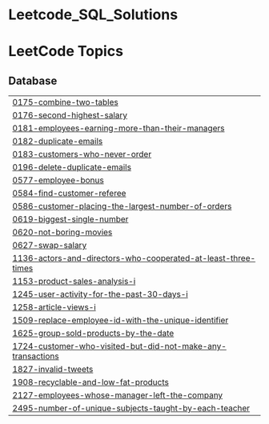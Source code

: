 # Leetcode_SQL_Solutions
<!---LeetCode Topics Start-->
# LeetCode Topics
## Database
|  |
| ------- |
| [0175-combine-two-tables](https://github.com/dm9612/Leetcode_SQL_Solutions/tree/master/0175-combine-two-tables) |
| [0176-second-highest-salary](https://github.com/dm9612/Leetcode_SQL_Solutions/tree/master/0176-second-highest-salary) |
| [0181-employees-earning-more-than-their-managers](https://github.com/dm9612/Leetcode_SQL_Solutions/tree/master/0181-employees-earning-more-than-their-managers) |
| [0182-duplicate-emails](https://github.com/dm9612/Leetcode_SQL_Solutions/tree/master/0182-duplicate-emails) |
| [0183-customers-who-never-order](https://github.com/dm9612/Leetcode_SQL_Solutions/tree/master/0183-customers-who-never-order) |
| [0196-delete-duplicate-emails](https://github.com/dm9612/Leetcode_SQL_Solutions/tree/master/0196-delete-duplicate-emails) |
| [0577-employee-bonus](https://github.com/dm9612/Leetcode_SQL_Solutions/tree/master/0577-employee-bonus) |
| [0584-find-customer-referee](https://github.com/dm9612/Leetcode_SQL_Solutions/tree/master/0584-find-customer-referee) |
| [0586-customer-placing-the-largest-number-of-orders](https://github.com/dm9612/Leetcode_SQL_Solutions/tree/master/0586-customer-placing-the-largest-number-of-orders) |
| [0619-biggest-single-number](https://github.com/dm9612/Leetcode_SQL_Solutions/tree/master/0619-biggest-single-number) |
| [0620-not-boring-movies](https://github.com/dm9612/Leetcode_SQL_Solutions/tree/master/0620-not-boring-movies) |
| [0627-swap-salary](https://github.com/dm9612/Leetcode_SQL_Solutions/tree/master/0627-swap-salary) |
| [1136-actors-and-directors-who-cooperated-at-least-three-times](https://github.com/dm9612/Leetcode_SQL_Solutions/tree/master/1136-actors-and-directors-who-cooperated-at-least-three-times) |
| [1153-product-sales-analysis-i](https://github.com/dm9612/Leetcode_SQL_Solutions/tree/master/1153-product-sales-analysis-i) |
| [1245-user-activity-for-the-past-30-days-i](https://github.com/dm9612/Leetcode_SQL_Solutions/tree/master/1245-user-activity-for-the-past-30-days-i) |
| [1258-article-views-i](https://github.com/dm9612/Leetcode_SQL_Solutions/tree/master/1258-article-views-i) |
| [1509-replace-employee-id-with-the-unique-identifier](https://github.com/dm9612/Leetcode_SQL_Solutions/tree/master/1509-replace-employee-id-with-the-unique-identifier) |
| [1625-group-sold-products-by-the-date](https://github.com/dm9612/Leetcode_SQL_Solutions/tree/master/1625-group-sold-products-by-the-date) |
| [1724-customer-who-visited-but-did-not-make-any-transactions](https://github.com/dm9612/Leetcode_SQL_Solutions/tree/master/1724-customer-who-visited-but-did-not-make-any-transactions) |
| [1827-invalid-tweets](https://github.com/dm9612/Leetcode_SQL_Solutions/tree/master/1827-invalid-tweets) |
| [1908-recyclable-and-low-fat-products](https://github.com/dm9612/Leetcode_SQL_Solutions/tree/master/1908-recyclable-and-low-fat-products) |
| [2127-employees-whose-manager-left-the-company](https://github.com/dm9612/Leetcode_SQL_Solutions/tree/master/2127-employees-whose-manager-left-the-company) |
| [2495-number-of-unique-subjects-taught-by-each-teacher](https://github.com/dm9612/Leetcode_SQL_Solutions/tree/master/2495-number-of-unique-subjects-taught-by-each-teacher) |
<!---LeetCode Topics End-->